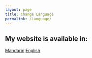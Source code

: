 ```yaml
---
layout: page
title: Change Language
permalink: /Language/
---
```


## My website is available in:
[Mandarin](中文) 
[English]  
  




[Mandarin]: /mandarin  
[English]: /index 
